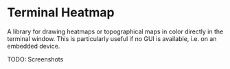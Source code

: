 # Terminal Heatmap

A library for drawing heatmaps or topographical maps in color directly in the terminal window.
This is particularly useful if no GUI is available, i.e. on an embedded device.

TODO: Screenshots
